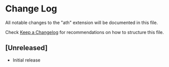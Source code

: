 # Change Log

All notable changes to the "ath" extension will be documented in this file.

Check [Keep a Changelog](http://keepachangelog.com/) for recommendations on how to structure this file.

## [Unreleased]

- Initial release